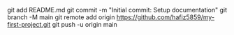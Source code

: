 git add README.md
git commit -m "Initial commit: Setup documentation"
git branch -M main
git remote add origin https://github.com/hafiz5859/my-first-project.git
git push -u origin main
